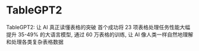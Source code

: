 

# TableGPT2
TableGPT2: 让 AI 真正读懂表格的突破
 首个成功将 23 项表格处理任务性能大幅提升 35-49% 的大语言模型, 通过 60 万表格的训练, 让 AI 像人类一样自然地理解和处理各类复杂表格数据